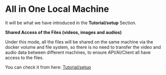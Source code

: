 # All in One Local Machine

It will be what we have introduced in the **Tutorial/setup** Section.

**Shared Access of the Files (videos, images and audios)**

Under this mode, all the files will be shared on the same machine via the docker volume and file system, so there is no
need to transfer the video and audio data between different machines, to ensure API/AI/Client all have access to the
files.

You can check it from here: [Tutorial/setup](../Tutorial/setup.md)